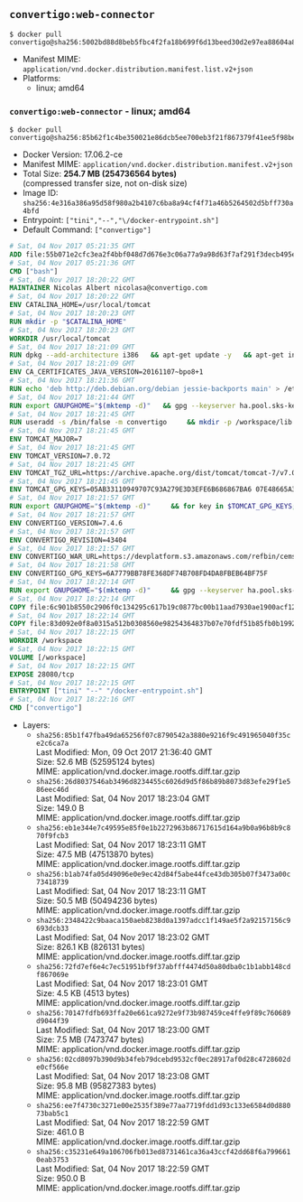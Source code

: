 ## `convertigo:web-connector`

```console
$ docker pull convertigo@sha256:5002bd88d8beb5fbc4f2fa18b699f6d13beed30d2e97ea88604a8b852cc9d730
```

-	Manifest MIME: `application/vnd.docker.distribution.manifest.list.v2+json`
-	Platforms:
	-	linux; amd64

### `convertigo:web-connector` - linux; amd64

```console
$ docker pull convertigo@sha256:85b62f1c4be350021e86dcb5ee700eb3f21f867379f41ee5f98bec84c46e4ab0
```

-	Docker Version: 17.06.2-ce
-	Manifest MIME: `application/vnd.docker.distribution.manifest.v2+json`
-	Total Size: **254.7 MB (254736564 bytes)**  
	(compressed transfer size, not on-disk size)
-	Image ID: `sha256:4e316a386a95d58f980a2b4107c6ba8a94cf4f71a46b5264502d5bff730a4bfd`
-	Entrypoint: `["tini","--","\/docker-entrypoint.sh"]`
-	Default Command: `["convertigo"]`

```dockerfile
# Sat, 04 Nov 2017 05:21:35 GMT
ADD file:55b071e2cfc3ea2f4bbf048d7d676e3c06a77a9a98d63f7af291f3decb495ec8 in / 
# Sat, 04 Nov 2017 05:21:36 GMT
CMD ["bash"]
# Sat, 04 Nov 2017 18:20:22 GMT
MAINTAINER Nicolas Albert nicolasa@convertigo.com
# Sat, 04 Nov 2017 18:20:22 GMT
ENV CATALINA_HOME=/usr/local/tomcat
# Sat, 04 Nov 2017 18:20:23 GMT
RUN mkdir -p "$CATALINA_HOME"
# Sat, 04 Nov 2017 18:20:23 GMT
WORKDIR /usr/local/tomcat
# Sat, 04 Nov 2017 18:21:09 GMT
RUN dpkg --add-architecture i386   && apt-get update -y   && apt-get install -y --no-install-recommends     ca-certificates     curl     lib32z1     libgtk2.0-0:i386     libstdc++6:i386     libxft2:i386     libxt6:i386     libxtst6:i386     unzip   && rm -rf /var/lib/apt/lists/*
# Sat, 04 Nov 2017 18:21:09 GMT
ENV CA_CERTIFICATES_JAVA_VERSION=20161107~bpo8+1
# Sat, 04 Nov 2017 18:21:36 GMT
RUN echo 'deb http://deb.debian.org/debian jessie-backports main' > /etc/apt/sources.list.d/jessie-backports.list     && apt-get update -y     && apt-get install -y --no-install-recommends         openjdk-8-jre-headless         openjdk-8-jre-headless:i386         ca-certificates-java="$CA_CERTIFICATES_JAVA_VERSION"     && update-java-alternatives --jre-headless -s java-1.8.0-openjdk-i386     && rm -rf /usr/lib/jvm/java-8-openjdk-amd64 /var/lib/apt/lists/*
# Sat, 04 Nov 2017 18:21:44 GMT
RUN export GNUPGHOME="$(mktemp -d)"   && gpg --keyserver ha.pool.sks-keyservers.net --recv-keys B42F6819007F00F88E364FD4036A9C25BF357DD4   && curl -o /usr/local/bin/gosu -fSL "https://github.com/tianon/gosu/releases/download/1.7/gosu-$(dpkg --print-architecture)"   && curl -o /usr/local/bin/gosu.asc -fSL "https://github.com/tianon/gosu/releases/download/1.7/gosu-$(dpkg --print-architecture).asc"   && gpg --batch --verify /usr/local/bin/gosu.asc /usr/local/bin/gosu   && rm /usr/local/bin/gosu.asc   && chmod +x /usr/local/bin/gosu   && gpg --keyserver ha.pool.sks-keyservers.net --recv-keys 6380DC428747F6C393FEACA59A84159D7001A4E5   && curl -o /usr/local/bin/tini -fSL "https://github.com/krallin/tini/releases/download/v0.9.0/tini"   && curl -o /usr/local/bin/tini.asc -fSL "https://github.com/krallin/tini/releases/download/v0.9.0/tini.asc"   && gpg --batch --verify /usr/local/bin/tini.asc /usr/local/bin/tini   && rm /usr/local/bin/tini.asc   && chmod +x /usr/local/bin/tini   && rm -rf /tmp/*
# Sat, 04 Nov 2017 18:21:45 GMT
RUN useradd -s /bin/false -m convertigo     && mkdir -p /workspace/lib /workspace/classes     && chown -R convertigo:convertigo /workspace
# Sat, 04 Nov 2017 18:21:45 GMT
ENV TOMCAT_MAJOR=7
# Sat, 04 Nov 2017 18:21:45 GMT
ENV TOMCAT_VERSION=7.0.72
# Sat, 04 Nov 2017 18:21:45 GMT
ENV TOMCAT_TGZ_URL=https://archive.apache.org/dist/tomcat/tomcat-7/v7.0.72/bin/apache-tomcat-7.0.72.tar.gz
# Sat, 04 Nov 2017 18:21:45 GMT
ENV TOMCAT_GPG_KEYS=05AB33110949707C93A279E3D3EFE6B686867BA6 07E48665A34DCAFAE522E5E6266191C37C037D42 47309207D818FFD8DCD3F83F1931D684307A10A5 541FBE7D8F78B25E055DDEE13C370389288584E7 61B832AC2F1C5A90F0F9B00A1C506407564C17A3 713DA88BE50911535FE716F5208B0AB1D63011C7 79F7026C690BAA50B92CD8B66A3AD3F4F22C4FED 9BA44C2621385CB966EBA586F72C284D731FABEE A27677289986DB50844682F8ACB77FC2E86E29AC A9C5DF4D22E99998D9875A5110C01C5A2F6059E7 DCFD35E0BF8CA7344752DE8B6FB21E8933C60243 F3A04C595DB5B6A5F1ECA43E3B7BBB100D811BBE F7DA48BB64BCB84ECBA7EE6935CD23C10D498E23
# Sat, 04 Nov 2017 18:21:57 GMT
RUN export GNUPGHOME="$(mktemp -d)"     && for key in $TOMCAT_GPG_KEYS; do          gpg --keyserver ha.pool.sks-keyservers.net --recv-keys "$key";        done;     curl -fSL -o /tmp/tomcat.tar.gz $TOMCAT_TGZ_URL     && curl -fSL -o /tmp/tomcat.tar.gz.asc $TOMCAT_TGZ_URL.asc     && gpg --batch --verify /tmp/tomcat.tar.gz.asc /tmp/tomcat.tar.gz     && tar -xvf /tmp/tomcat.tar.gz --strip-components=1     && sed -i.bak         -e '/protocol="AJP/d'         -e '/AprLifecycleListener/d'         -e '/JasperListener/d'         -e 's/port="8080"/port="28080" maxThreads="64000"/'         conf/server.xml     && rm -rf webapps/* bin/*.bat conf/server.xml.bak /tmp/*     && chown -R convertigo:convertigo conf temp work logs     && chmod -w conf/*
# Sat, 04 Nov 2017 18:21:57 GMT
ENV CONVERTIGO_VERSION=7.4.6
# Sat, 04 Nov 2017 18:21:57 GMT
ENV CONVERTIGO_REVISION=43404
# Sat, 04 Nov 2017 18:21:57 GMT
ENV CONVERTIGO_WAR_URL=https://devplatform.s3.amazonaws.com/refbin/cems/7.4.6/convertigo-7.4.6-v43404-linux32.war
# Sat, 04 Nov 2017 18:21:58 GMT
ENV CONVERTIGO_GPG_KEYS=6A7779BB78FE368DF74B708FD4DA8FBEB64BF75F
# Sat, 04 Nov 2017 18:22:14 GMT
RUN export GNUPGHOME="$(mktemp -d)"     && gpg --keyserver ha.pool.sks-keyservers.net --recv-keys "$CONVERTIGO_GPG_KEYS"     && curl -fSL -o /tmp/convertigo.war $CONVERTIGO_WAR_URL     && curl -fSL -o /tmp/convertigo.war.asc $CONVERTIGO_WAR_URL.asc     && gpg --batch --verify /tmp/convertigo.war.asc /tmp/convertigo.war     && mkdir webapps/ROOT webapps/convertigo     && (cd webapps/convertigo         && unzip -q /tmp/convertigo.war         && chmod a+x WEB-INF/xvnc/*)     && rm -rf /tmp/*
# Sat, 04 Nov 2017 18:22:14 GMT
COPY file:6c901b8550c2906f0c134295c617b19c0877bc00b11aad7930ae1900acf1217f in webapps/ROOT/index.html 
# Sat, 04 Nov 2017 18:22:14 GMT
COPY file:83d092e0f8a0315a512b0308560e98254364837b07e70fdf51b85fb0b1992efd in / 
# Sat, 04 Nov 2017 18:22:15 GMT
WORKDIR /workspace
# Sat, 04 Nov 2017 18:22:15 GMT
VOLUME [/workspace]
# Sat, 04 Nov 2017 18:22:15 GMT
EXPOSE 28080/tcp
# Sat, 04 Nov 2017 18:22:15 GMT
ENTRYPOINT ["tini" "--" "/docker-entrypoint.sh"]
# Sat, 04 Nov 2017 18:22:16 GMT
CMD ["convertigo"]
```

-	Layers:
	-	`sha256:85b1f47fba49da65256f07c8790542a3880e9216f9c491965040f35ce2c6ca7a`  
		Last Modified: Mon, 09 Oct 2017 21:36:40 GMT  
		Size: 52.6 MB (52595124 bytes)  
		MIME: application/vnd.docker.image.rootfs.diff.tar.gzip
	-	`sha256:26d8037546ab3496d8234455c6026d9d5f86b89b8073d83efe29f1e586eec46d`  
		Last Modified: Sat, 04 Nov 2017 18:23:04 GMT  
		Size: 149.0 B  
		MIME: application/vnd.docker.image.rootfs.diff.tar.gzip
	-	`sha256:eb1e344e7c49595e85f0e1b2272963b86717615d164a9b0a96b8b9c870f9fcb3`  
		Last Modified: Sat, 04 Nov 2017 18:23:11 GMT  
		Size: 47.5 MB (47513870 bytes)  
		MIME: application/vnd.docker.image.rootfs.diff.tar.gzip
	-	`sha256:b1ab74fa05d49096e0e9ec42d84f5abe44fce43db305b07f3473a00c73418739`  
		Last Modified: Sat, 04 Nov 2017 18:23:11 GMT  
		Size: 50.5 MB (50494236 bytes)  
		MIME: application/vnd.docker.image.rootfs.diff.tar.gzip
	-	`sha256:2348422c9baaca150aeb8238d0a1397adcc1f149ae5f2a92157156c9693dcb33`  
		Last Modified: Sat, 04 Nov 2017 18:23:02 GMT  
		Size: 826.1 KB (826131 bytes)  
		MIME: application/vnd.docker.image.rootfs.diff.tar.gzip
	-	`sha256:72fd7ef6e4c7ec51951bf9f37abfff4474d50a80dba0c1b1abb148cdf867069e`  
		Last Modified: Sat, 04 Nov 2017 18:23:01 GMT  
		Size: 4.5 KB (4513 bytes)  
		MIME: application/vnd.docker.image.rootfs.diff.tar.gzip
	-	`sha256:70147fdfb693ffa20e661ca9272e9f73b987459ce4ffe9f89c760689d9044f39`  
		Last Modified: Sat, 04 Nov 2017 18:23:00 GMT  
		Size: 7.5 MB (7473747 bytes)  
		MIME: application/vnd.docker.image.rootfs.diff.tar.gzip
	-	`sha256:02cd8097b390d9b34feb79dcebd9532cf0ec28917af0d28c4728602de0cf566e`  
		Last Modified: Sat, 04 Nov 2017 18:23:08 GMT  
		Size: 95.8 MB (95827383 bytes)  
		MIME: application/vnd.docker.image.rootfs.diff.tar.gzip
	-	`sha256:ee7f4730c3271e00e2535f389e77aa7719fdd1d93c133e6584d0d88073bab5c1`  
		Last Modified: Sat, 04 Nov 2017 18:22:59 GMT  
		Size: 461.0 B  
		MIME: application/vnd.docker.image.rootfs.diff.tar.gzip
	-	`sha256:c35231e649a106706fb013ed8731461ca36a43ccf42dd68f6a7996610eab3753`  
		Last Modified: Sat, 04 Nov 2017 18:22:59 GMT  
		Size: 950.0 B  
		MIME: application/vnd.docker.image.rootfs.diff.tar.gzip
